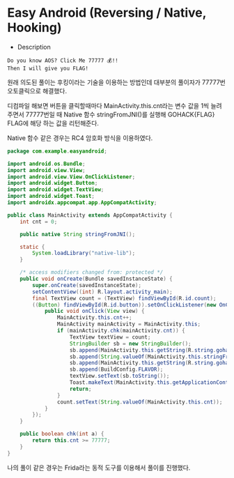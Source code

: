# Easy Android (Reversing / Native, Hooking)

* Description

```
Do you know AOS? Click Me 77777 💰!!
Then I will give you FLAG!
```



원래 의도된 풀이는 후킹이라는 기술을 이용하는 방법인데 대부분의 풀이자가 77777번 오토클릭으로 해결했다.

디컴파일 해보면 버튼을 클릭할때마다 MainActivity.this.cnt라는 변수 값을 1씩 늘려주면서 77777번일 때 Native 함수 stringFromJNI()를 실행해 GOHACK{FLAG} FLAG에 해당 하는 값을 리턴해준다.

Native 함수 같은 경우는 RC4 암호화 방식을 이용하였다.

```java
package com.example.easyandroid;

import android.os.Bundle;
import android.view.View;
import android.view.View.OnClickListener;
import android.widget.Button;
import android.widget.TextView;
import android.widget.Toast;
import androidx.appcompat.app.AppCompatActivity;

public class MainActivity extends AppCompatActivity {
    int cnt = 0;

    public native String stringFromJNI();

    static {
        System.loadLibrary("native-lib");
    }

    /* access modifiers changed from: protected */
    public void onCreate(Bundle savedInstanceState) {
        super.onCreate(savedInstanceState);
        setContentView((int) R.layout.activity_main);
        final TextView count = (TextView) findViewById(R.id.count);
        ((Button) findViewById(R.id.button)).setOnClickListener(new OnClickListener() {
            public void onClick(View view) {
                MainActivity.this.cnt++;
                MainActivity mainActivity = MainActivity.this;
                if (mainActivity.chk(mainActivity.cnt)) {
                    TextView textView = count;
                    StringBuilder sb = new StringBuilder();
                    sb.append(MainActivity.this.getString(R.string.gohack1));
                    sb.append(String.valueOf(MainActivity.this.stringFromJNI()));
                    sb.append(MainActivity.this.getString(R.string.gohack2));
                    sb.append(BuildConfig.FLAVOR);
                    textView.setText(sb.toString());
                    Toast.makeText(MainActivity.this.getApplicationContext(), "Good Job!", 0).show();
                    return;
                }
                count.setText(String.valueOf(MainActivity.this.cnt));
            }
        });
    }

    public boolean chk(int a) {
        return this.cnt >= 77777;
    }
}
```



나의 풀이 같은 경우는 Frida라는 동적 도구를 이용해서 풀이를 진행했다. 

```

```


